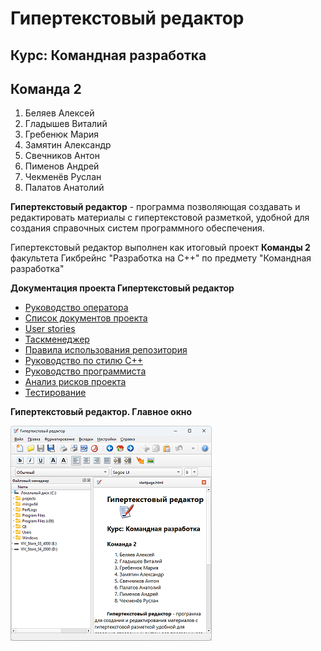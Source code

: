# Гипертекстовый редактор

## Курс: Командная разработка

## Команда 2

1.  Беляев Алексей
2.  Гладышев Виталий
3.  Гребенюк Мария
4.  Замятин Александр
5.  Свечников Антон
6.  Пименов Андрей
7.  Чекменёв Руслан
8.  Палатов Анатолий

**Гипертекстовый редактор** - программа позволяющая создавать и редактировать материалы с гипертекстовой разметкой, удобной для создания справочных систем программного обеспечения.

Гипертекстовый редактор выполнен как итоговый проект **Команды 2** факультета Гикбрейнс "Разработка на С++" по предмету "Командная разработка"

**Документация проекта Гипертекстовый редактор**
- [Руководство оператора](https://vitalygladyshev.github.io/GB-text-editor/help/index.html)
- [Список документов проекта](https://github.com/VitalyGladyshev/GB-text-editor/blob/documentation/docs/Команда%202%20git.pdf)
- [User stories](https://github.com/VitalyGladyshev/GB-text-editor/blob/documentation/docs/User%20Stories.pdf)
- [Таскменеджер](https://gb-project.yougile.com/team/dd43605206dc/Текстовый-редактор?lang=ru)
- [Правила использования репозитория](https://github.com/VitalyGladyshev/GB-text-editor/blob/documentation/docs/Команда%202%20Репозиторий%20проекта.pdf)
- [Руководство по стилю С++](https://github.com/VitalyGladyshev/GB-text-editor/blob/documentation/docs/Руководство%20по%20стилю%20c%2B%2B.pdf)
- [Руководство программиста](https://vitalygladyshev.github.io/GB-text-editor/html/index.html)
- [Анализ рисков проекта](https://github.com/VitalyGladyshev/GB-text-editor/blob/documentation/docs/Команда%202%20Анализ%20рисков%20реализации%20проекта%20Гипертекстовый%20редактор.pdf)
- [Тестирование](https://github.com/VitalyGladyshev/GB-text-editor/blob/documentation/docs/Тестирование.pdf)

**Гипертекстовый редактор. Главное окно**

![Главное окно](https://github.com/VitalyGladyshev/GB-text-editor/blob/documentation/docs/help/images/window_main.png)
